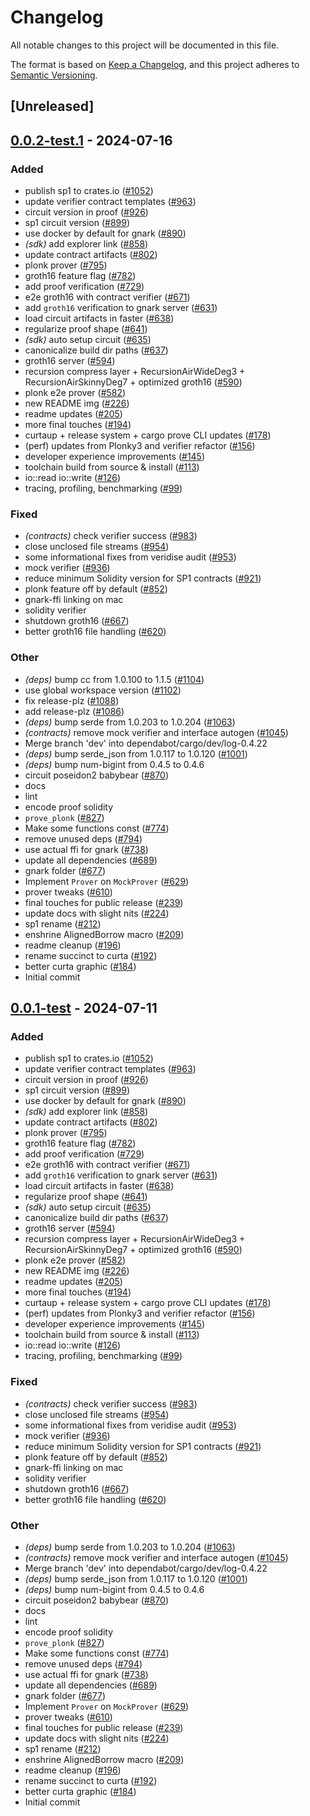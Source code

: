 # Changelog

All notable changes to this project will be documented in this file.

The format is based on [Keep a Changelog](https://keepachangelog.com/en/1.0.0/),
and this project adheres to [Semantic Versioning](https://semver.org/spec/v2.0.0.html).

## [Unreleased]

## [0.0.2-test.1](https://github.com/succinctlabs/sp1/compare/sp1-recursion-gnark-ffi-v0.0.2-test...sp1-recursion-gnark-ffi-v0.0.2-test.1) - 2024-07-16

### Added
- publish sp1 to crates.io ([#1052](https://github.com/succinctlabs/sp1/pull/1052))
- update verifier contract templates ([#963](https://github.com/succinctlabs/sp1/pull/963))
- circuit version in proof ([#926](https://github.com/succinctlabs/sp1/pull/926))
- sp1 circuit version ([#899](https://github.com/succinctlabs/sp1/pull/899))
- use docker by default for gnark ([#890](https://github.com/succinctlabs/sp1/pull/890))
- *(sdk)* add explorer link ([#858](https://github.com/succinctlabs/sp1/pull/858))
- update contract artifacts ([#802](https://github.com/succinctlabs/sp1/pull/802))
- plonk prover ([#795](https://github.com/succinctlabs/sp1/pull/795))
- groth16 feature flag ([#782](https://github.com/succinctlabs/sp1/pull/782))
- add proof verification ([#729](https://github.com/succinctlabs/sp1/pull/729))
- e2e groth16 with contract verifier ([#671](https://github.com/succinctlabs/sp1/pull/671))
- add `groth16` verification to gnark server ([#631](https://github.com/succinctlabs/sp1/pull/631))
- load circuit artifacts in faster ([#638](https://github.com/succinctlabs/sp1/pull/638))
- regularize proof shape ([#641](https://github.com/succinctlabs/sp1/pull/641))
- *(sdk)* auto setup circuit ([#635](https://github.com/succinctlabs/sp1/pull/635))
- canonicalize build dir paths ([#637](https://github.com/succinctlabs/sp1/pull/637))
- groth16 server ([#594](https://github.com/succinctlabs/sp1/pull/594))
- recursion compress layer + RecursionAirWideDeg3 + RecursionAirSkinnyDeg7 + optimized groth16 ([#590](https://github.com/succinctlabs/sp1/pull/590))
- plonk e2e prover ([#582](https://github.com/succinctlabs/sp1/pull/582))
- new README img ([#226](https://github.com/succinctlabs/sp1/pull/226))
- readme updates ([#205](https://github.com/succinctlabs/sp1/pull/205))
- more final touches ([#194](https://github.com/succinctlabs/sp1/pull/194))
- curtaup + release system + cargo prove CLI updates ([#178](https://github.com/succinctlabs/sp1/pull/178))
- (perf) updates from Plonky3 and verifier refactor ([#156](https://github.com/succinctlabs/sp1/pull/156))
- developer experience improvements ([#145](https://github.com/succinctlabs/sp1/pull/145))
- toolchain build from source & install ([#113](https://github.com/succinctlabs/sp1/pull/113))
- io::read io::write ([#126](https://github.com/succinctlabs/sp1/pull/126))
- tracing, profiling, benchmarking ([#99](https://github.com/succinctlabs/sp1/pull/99))

### Fixed
- *(contracts)* check verifier success ([#983](https://github.com/succinctlabs/sp1/pull/983))
- close unclosed file streams ([#954](https://github.com/succinctlabs/sp1/pull/954))
- some informational fixes from veridise audit ([#953](https://github.com/succinctlabs/sp1/pull/953))
- mock verifier ([#936](https://github.com/succinctlabs/sp1/pull/936))
- reduce minimum Solidity version for SP1 contracts ([#921](https://github.com/succinctlabs/sp1/pull/921))
- plonk feature off by default ([#852](https://github.com/succinctlabs/sp1/pull/852))
- gnark-ffi linking on mac
- solidity verifier
- shutdown groth16 ([#667](https://github.com/succinctlabs/sp1/pull/667))
- better groth16 file handling ([#620](https://github.com/succinctlabs/sp1/pull/620))

### Other
- *(deps)* bump cc from 1.0.100 to 1.1.5 ([#1104](https://github.com/succinctlabs/sp1/pull/1104))
- use global workspace version ([#1102](https://github.com/succinctlabs/sp1/pull/1102))
- fix release-plz ([#1088](https://github.com/succinctlabs/sp1/pull/1088))
- add release-plz ([#1086](https://github.com/succinctlabs/sp1/pull/1086))
- *(deps)* bump serde from 1.0.203 to 1.0.204 ([#1063](https://github.com/succinctlabs/sp1/pull/1063))
- *(contracts)* remove mock verifier and interface autogen ([#1045](https://github.com/succinctlabs/sp1/pull/1045))
- Merge branch 'dev' into dependabot/cargo/dev/log-0.4.22
- *(deps)* bump serde_json from 1.0.117 to 1.0.120 ([#1001](https://github.com/succinctlabs/sp1/pull/1001))
- *(deps)* bump num-bigint from 0.4.5 to 0.4.6
- circuit poseidon2 babybear ([#870](https://github.com/succinctlabs/sp1/pull/870))
- docs
- lint
- encode proof solidity
- `prove_plonk` ([#827](https://github.com/succinctlabs/sp1/pull/827))
- Make some functions const ([#774](https://github.com/succinctlabs/sp1/pull/774))
- remove unused deps ([#794](https://github.com/succinctlabs/sp1/pull/794))
- use actual ffi for gnark ([#738](https://github.com/succinctlabs/sp1/pull/738))
- update all dependencies ([#689](https://github.com/succinctlabs/sp1/pull/689))
- gnark folder ([#677](https://github.com/succinctlabs/sp1/pull/677))
- Implement `Prover` on `MockProver` ([#629](https://github.com/succinctlabs/sp1/pull/629))
- prover tweaks ([#610](https://github.com/succinctlabs/sp1/pull/610))
- final touches for public release ([#239](https://github.com/succinctlabs/sp1/pull/239))
- update docs with slight nits ([#224](https://github.com/succinctlabs/sp1/pull/224))
- sp1 rename ([#212](https://github.com/succinctlabs/sp1/pull/212))
- enshrine AlignedBorrow macro ([#209](https://github.com/succinctlabs/sp1/pull/209))
- readme cleanup ([#196](https://github.com/succinctlabs/sp1/pull/196))
- rename succinct to curta ([#192](https://github.com/succinctlabs/sp1/pull/192))
- better curta graphic ([#184](https://github.com/succinctlabs/sp1/pull/184))
- Initial commit

## [0.0.1-test](https://github.com/succinctlabs/sp1/compare/sp1-recursion-gnark-ffi-v0.0.0-test...sp1-recursion-gnark-ffi-v0.0.1-test) - 2024-07-11

### Added

- publish sp1 to crates.io ([#1052](https://github.com/succinctlabs/sp1/pull/1052))
- update verifier contract templates ([#963](https://github.com/succinctlabs/sp1/pull/963))
- circuit version in proof ([#926](https://github.com/succinctlabs/sp1/pull/926))
- sp1 circuit version ([#899](https://github.com/succinctlabs/sp1/pull/899))
- use docker by default for gnark ([#890](https://github.com/succinctlabs/sp1/pull/890))
- _(sdk)_ add explorer link ([#858](https://github.com/succinctlabs/sp1/pull/858))
- update contract artifacts ([#802](https://github.com/succinctlabs/sp1/pull/802))
- plonk prover ([#795](https://github.com/succinctlabs/sp1/pull/795))
- groth16 feature flag ([#782](https://github.com/succinctlabs/sp1/pull/782))
- add proof verification ([#729](https://github.com/succinctlabs/sp1/pull/729))
- e2e groth16 with contract verifier ([#671](https://github.com/succinctlabs/sp1/pull/671))
- add `groth16` verification to gnark server ([#631](https://github.com/succinctlabs/sp1/pull/631))
- load circuit artifacts in faster ([#638](https://github.com/succinctlabs/sp1/pull/638))
- regularize proof shape ([#641](https://github.com/succinctlabs/sp1/pull/641))
- _(sdk)_ auto setup circuit ([#635](https://github.com/succinctlabs/sp1/pull/635))
- canonicalize build dir paths ([#637](https://github.com/succinctlabs/sp1/pull/637))
- groth16 server ([#594](https://github.com/succinctlabs/sp1/pull/594))
- recursion compress layer + RecursionAirWideDeg3 + RecursionAirSkinnyDeg7 + optimized groth16 ([#590](https://github.com/succinctlabs/sp1/pull/590))
- plonk e2e prover ([#582](https://github.com/succinctlabs/sp1/pull/582))
- new README img ([#226](https://github.com/succinctlabs/sp1/pull/226))
- readme updates ([#205](https://github.com/succinctlabs/sp1/pull/205))
- more final touches ([#194](https://github.com/succinctlabs/sp1/pull/194))
- curtaup + release system + cargo prove CLI updates ([#178](https://github.com/succinctlabs/sp1/pull/178))
- (perf) updates from Plonky3 and verifier refactor ([#156](https://github.com/succinctlabs/sp1/pull/156))
- developer experience improvements ([#145](https://github.com/succinctlabs/sp1/pull/145))
- toolchain build from source & install ([#113](https://github.com/succinctlabs/sp1/pull/113))
- io::read io::write ([#126](https://github.com/succinctlabs/sp1/pull/126))
- tracing, profiling, benchmarking ([#99](https://github.com/succinctlabs/sp1/pull/99))

### Fixed

- _(contracts)_ check verifier success ([#983](https://github.com/succinctlabs/sp1/pull/983))
- close unclosed file streams ([#954](https://github.com/succinctlabs/sp1/pull/954))
- some informational fixes from veridise audit ([#953](https://github.com/succinctlabs/sp1/pull/953))
- mock verifier ([#936](https://github.com/succinctlabs/sp1/pull/936))
- reduce minimum Solidity version for SP1 contracts ([#921](https://github.com/succinctlabs/sp1/pull/921))
- plonk feature off by default ([#852](https://github.com/succinctlabs/sp1/pull/852))
- gnark-ffi linking on mac
- solidity verifier
- shutdown groth16 ([#667](https://github.com/succinctlabs/sp1/pull/667))
- better groth16 file handling ([#620](https://github.com/succinctlabs/sp1/pull/620))

### Other

- _(deps)_ bump serde from 1.0.203 to 1.0.204 ([#1063](https://github.com/succinctlabs/sp1/pull/1063))
- _(contracts)_ remove mock verifier and interface autogen ([#1045](https://github.com/succinctlabs/sp1/pull/1045))
- Merge branch 'dev' into dependabot/cargo/dev/log-0.4.22
- _(deps)_ bump serde_json from 1.0.117 to 1.0.120 ([#1001](https://github.com/succinctlabs/sp1/pull/1001))
- _(deps)_ bump num-bigint from 0.4.5 to 0.4.6
- circuit poseidon2 babybear ([#870](https://github.com/succinctlabs/sp1/pull/870))
- docs
- lint
- encode proof solidity
- `prove_plonk` ([#827](https://github.com/succinctlabs/sp1/pull/827))
- Make some functions const ([#774](https://github.com/succinctlabs/sp1/pull/774))
- remove unused deps ([#794](https://github.com/succinctlabs/sp1/pull/794))
- use actual ffi for gnark ([#738](https://github.com/succinctlabs/sp1/pull/738))
- update all dependencies ([#689](https://github.com/succinctlabs/sp1/pull/689))
- gnark folder ([#677](https://github.com/succinctlabs/sp1/pull/677))
- Implement `Prover` on `MockProver` ([#629](https://github.com/succinctlabs/sp1/pull/629))
- prover tweaks ([#610](https://github.com/succinctlabs/sp1/pull/610))
- final touches for public release ([#239](https://github.com/succinctlabs/sp1/pull/239))
- update docs with slight nits ([#224](https://github.com/succinctlabs/sp1/pull/224))
- sp1 rename ([#212](https://github.com/succinctlabs/sp1/pull/212))
- enshrine AlignedBorrow macro ([#209](https://github.com/succinctlabs/sp1/pull/209))
- readme cleanup ([#196](https://github.com/succinctlabs/sp1/pull/196))
- rename succinct to curta ([#192](https://github.com/succinctlabs/sp1/pull/192))
- better curta graphic ([#184](https://github.com/succinctlabs/sp1/pull/184))
- Initial commit
